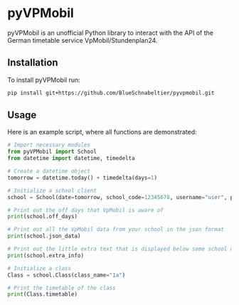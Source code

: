 # pyVPMobil
pyVPMobil is an unofficial Python library to interact with the API of the German timetable service VpMobil/Stundenplan24.

## Installation
To install pyVPMobil run:
```bash
pip install git+https://github.com/BlueSchnabeltier/pyvpmobil.git
```

## Usage
Here is an example script, where all functions are demonstrated:
```python
# Import necessary modules 
from pyVPMobil import School
from datetime import datetime, timedelta

# Create a datetime object
tomorrow = datetime.today() + timedelta(days=1)

# Initialize a school client
school = School(date=tomorrow, school_code=12345678, username="user", password="password")

# Print out the off days that VpMobil is aware of
print(school.off_days)

# Print out all the VpMobil data from your school in the json format
print(school.json_data)

# Print out the little extra text that is displayed below some school days in VpMobil
print(school.extra_info)

# Initialize a class
Class = school.Class(class_name="1a")

# Print the timetable of the class
print(Class.timetable)
```
